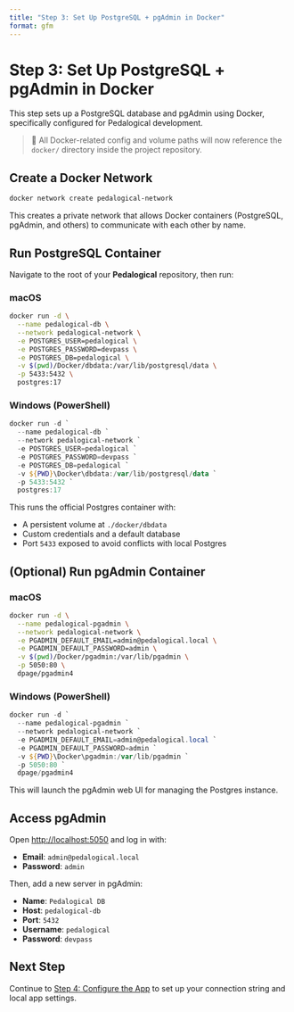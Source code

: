 ```yaml
---
title: "Step 3: Set Up PostgreSQL + pgAdmin in Docker"
format: gfm
---
```


# Step 3: Set Up PostgreSQL + pgAdmin in Docker

This step sets up a PostgreSQL database and pgAdmin using Docker, specifically configured for Pedalogical development.

> 📁 All Docker-related config and volume paths will now reference the `docker/` directory inside the project repository.

## Create a Docker Network

```bash
docker network create pedalogical-network
```

This creates a private network that allows Docker containers (PostgreSQL, pgAdmin, and others) to communicate with each other by name.

## Run PostgreSQL Container

Navigate to the root of your **Pedalogical** repository, then run:

### macOS

```bash
docker run -d \
  --name pedalogical-db \
  --network pedalogical-network \
  -e POSTGRES_USER=pedalogical \
  -e POSTGRES_PASSWORD=devpass \
  -e POSTGRES_DB=pedalogical \
  -v $(pwd)/Docker/dbdata:/var/lib/postgresql/data \
  -p 5433:5432 \
  postgres:17
```

### Windows (PowerShell)

```powershell
docker run -d `
  --name pedalogical-db `
  --network pedalogical-network `
  -e POSTGRES_USER=pedalogical `
  -e POSTGRES_PASSWORD=devpass `
  -e POSTGRES_DB=pedalogical `
  -v ${PWD}\Docker\dbdata:/var/lib/postgresql/data `
  -p 5433:5432 `
  postgres:17
```

This runs the official Postgres container with:

- A persistent volume at `./docker/dbdata`
- Custom credentials and a default database
- Port `5433` exposed to avoid conflicts with local Postgres

## (Optional) Run pgAdmin Container

### macOS

```bash
docker run -d \
  --name pedalogical-pgadmin \
  --network pedalogical-network \
  -e PGADMIN_DEFAULT_EMAIL=admin@pedalogical.local \
  -e PGADMIN_DEFAULT_PASSWORD=admin \
  -v $(pwd)/Docker/pgadmin:/var/lib/pgadmin \
  -p 5050:80 \
  dpage/pgadmin4
```

### Windows (PowerShell)

```powershell
docker run -d `
  --name pedalogical-pgadmin `
  --network pedalogical-network `
  -e PGADMIN_DEFAULT_EMAIL=admin@pedalogical.local `
  -e PGADMIN_DEFAULT_PASSWORD=admin `
  -v ${PWD}\Docker\pgadmin:/var/lib/pgadmin `
  -p 5050:80 `
  dpage/pgadmin4
```

This will launch the pgAdmin web UI for managing the Postgres instance.

## Access pgAdmin

Open [http://localhost:5050](http://localhost:5050) and log in with:

- **Email**: `admin@pedalogical.local`
- **Password**: `admin`

Then, add a new server in pgAdmin:

- **Name**: `Pedalogical DB`
- **Host**: `pedalogical-db`
- **Port**: `5432`
- **Username**: `pedalogical`
- **Password**: `devpass`

## Next Step

Continue to [Step 4: Configure the App](./configure-app.md) to set up your connection string and local app settings.

